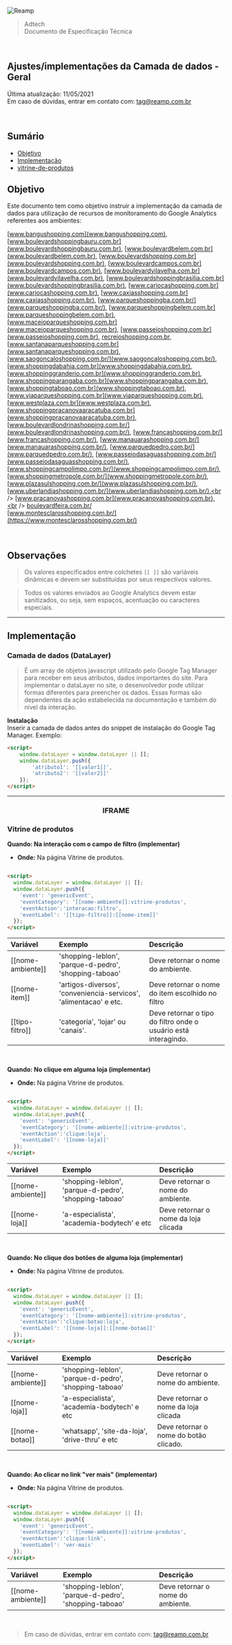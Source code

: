 ![Reamp](https://github.com/adtechReamp/client/blob/main/logo.png?raw=true)

> Adtech<br />
> Documento de Especificação Técnica

<br />

## Ajustes/implementações da Camada de dados - Geral
Última atualização: 11/05/2021 <br />
Em caso de dúvidas, entrar em contato com: [tag@reamp.com.br](tag@reamp.com.br)

<br />

## Sumário

- [Objetivo](#objetivo)
- [Implementação](#implementa%c3%a7%c3%a3o)
- [vitrine-de-produtos](#vitrine-de-produtos)


## Objetivo
Este documento tem como objetivo instruir a implementação da camada de dados para utilização de recursos de monitoramento do Google Analytics referentes aos ambientes:

[www.bangushopping.com](www.bangushopping.com),
[www.boulevardshoppingbauru.com.br](www.boulevardshoppingbauru.com.br),
[www.boulevardbelem.com.br](www.boulevardbelem.com.br),
[www.boulevardshopping.com.br](www.boulevardshopping.com.br),
[www.boulevardcampos.com.br](www.boulevardcampos.com.br),
[www.boulevardvilavelha.com.br](www.boulevardvilavelha.com.br),
[www.boulevardshoppingbrasilia.com.br](www.boulevardshoppingbrasilia.com.br),
[www.cariocashopping.com.br](www.cariocashopping.com.br),
[www.caxiasshopping.com.br](www.caxiasshopping.com.br),
[www.parqueshoppingba.com.br/](www.parqueshoppingba.com.br/),
[www.parqueshoppingbelem.com.br](www.parqueshoppingbelem.com.br),
[www.maceioparqueshopping.com.br](www.maceioparqueshopping.com.br),
[www.passeioshopping.com.br](www.passeioshopping.com.br),
[recreioshopping.com.br](recreioshopping.com.br),
[www.santanaparqueshopping.com.br](www.santanaparqueshopping.com.br),
[www.saogoncaloshopping.com.br/](www.saogoncaloshopping.com.br/),
[www.shoppingdabahia.com.br](www.shoppingdabahia.com.br),
[www.shoppinggranderio.com.br](www.shoppinggranderio.com.br),
[www.shoppingparangaba.com.br](www.shoppingparangaba.com.br),
[www.shoppingtaboao.com.br](www.shoppingtaboao.com.br),
[www.viaparqueshopping.com.br](www.viaparqueshopping.com.br),
[www.westplaza.com.br](www.westplaza.com.br),
[www.shoppingpracanovaaracatuba.com.br](www.shoppingpracanovaaracatuba.com.br),
[www.boulevardlondrinashopping.com.br/](www.boulevardlondrinashopping.com.br/),
[www.francashopping.com.br/](www.francashopping.com.br/),
[www.manauarashopping.com.br/](www.manauarashopping.com.br/),
[www.parquedpedro.com.br/](www.parquedpedro.com.br/),
[www.passeiodasaguasshopping.com.br/](www.passeiodasaguasshopping.com.br/),
[www.shoppingcampolimpo.com.br/](www.shoppingcampolimpo.com.br/),
[www.shoppingmetropole.com.br/](www.shoppingmetropole.com.br/),
[www.plazasulshopping.com.br/](www.plazasulshopping.com.br/),
[www.uberlandiashopping.com.br/](www.uberlandiashopping.com.br/),<br />
[www.pracanovashopping.com.br](www.pracanovashopping.com.br),<br />
[boulevardfeira.com.br/](boulevardfeira.com.br/)<br />
[www.montesclarosshopping.com.br/](https://www.montesclarosshopping.com.br/)<br />

<br />

## Observações
> Os valores especificados entre colchetes `[[ ]]` são variáveis dinâmicas e devem ser substituídas por seus respectivos valores.<br />

> Todos os valores enviados ao Google Analytics devem estar sanitizados, ou seja, sem espaços, acentuação ou caracteres especiais. <br />

---

## Implementação

### Camada de dados (DataLayer)

> É um array de objetos javascript utilizado pelo Google Tag Manager para receber em seus atributos, dados importantes do site.
Para implementar o dataLayer no site, o desenvolvedor pode utilizar formas diferentes para preencher os dados. Essas formas são dependentes da ação estabelecida na documentação e também do nível da interação.

**Instalação**<br />
Inserir a camada de dados antes do snippet de instalação do Google Tag Manager. Exemplo:


```html
<script>
	window.dataLayer = window.dataLayer || [];
	window.dataLayer.push({
		'atributo1': '[[valor1]]',
		'atributo2': '[[valor2]]'
	});
</script>
```
---

<H3 align="center"> IFRAME </h3>



### Vitrine de produtos

**Quando: Na interação com o campo de filtro (implementar)**<br />

- **Onde:**   Na página Vitrine de produtos.


    
```html

<script>
  window.dataLayer = window.dataLayer || [];
  window.dataLayer.push({
    'event': 'genericEvent',
    'eventCategory': '[[nome-ambiente]]:vitrine-produtos',
    'eventAction':'interacao:filtro',
    'eventLabel': '[[tipo-filtro]]:[[nome-item]]'
  });
</script>

```

| Variável        | Exemplo                               | Descrição                         |
| :-------------- | :------------------------------------ | :-------------------------------- |
| [[nome-ambiente]]  | 'shopping-leblon', 'parque-d-pedro', 'shopping-taboao'| Deve retornar o nome do ambiente. |
| [[nome-item]]   |  'artigos-diversos', 'conveniencia-servicos', 'alimentacao' e etc. | Deve retornar o nome do item escolhido no filtro|
| [[tipo-filtro]]   | 'categoria', 'lojar' ou 'canais'.| Deve retornar o tipo do filtro onde o usuário está interagindo.|


<br />

**Quando: No clique em alguma loja (implementar)**<br />

- **Onde:**   Na página Vitrine de produtos.

 
    
```html

<script>
  window.dataLayer = window.dataLayer || [];
  window.dataLayer.push({
    'event': 'genericEvent',
    'eventCategory': '[[nome-ambiente]]:vitrine-produtos',
    'eventAction':'clique:loja',
    'eventLabel': '[[nome-loja]]'
  });
</script>

```

| Variável        | Exemplo                               | Descrição                         |
| :-------------- | :------------------------------------ | :-------------------------------- |
| [[nome-ambiente]]  | 'shopping-leblon', 'parque-d-pedro', 'shopping-taboao'| Deve retornar o nome do ambiente. |
| [[nome-loja]]  |'a-especialista', 'academia-bodytech' e etc| Deve retornar o nome da loja clicada|

<br />

**Quando: No clique dos botões de alguma loja (implementar)**<br />

- **Onde:**   Na página Vitrine de produtos.

 
    
```html

<script>
  window.dataLayer = window.dataLayer || [];
  window.dataLayer.push({
    'event': 'genericEvent',
    'eventCategory': '[[nome-ambiente]]:vitrine-produtos',
    'eventAction':'clique:botao:loja',
    'eventLabel': '[[nome-loja]]:[[nome-botao]]'
  });
</script>

```

| Variável        | Exemplo                               | Descrição                         |
| :-------------- | :------------------------------------ | :-------------------------------- |
| [[nome-ambiente]]  | 'shopping-leblon', 'parque-d-pedro', 'shopping-taboao'| Deve retornar o nome do ambiente. |
| [[nome-loja]]  |'a-especialista', 'academia-bodytech' e etc| Deve retornar o nome da loja clicada|
| [[nome-botao]]   |'whatsapp', 'site-da-loja', 'drive-thru' e etc| Deve retornar o nome do botão clicado.|

<br />

**Quando: Ao clicar no link "ver mais" (implementar)**<br />

- **Onde:**   Na página Vitrine de produtos.

 
    
```html

<script>
  window.dataLayer = window.dataLayer || [];
  window.dataLayer.push({
    'event': 'genericEvent',
    'eventCategory': '[[nome-ambiente]]:vitrine-produtos',
    'eventAction':'clique:link',
    'eventLabel': 'ver-mais'
  });
</script>

```

| Variável        | Exemplo                               | Descrição                         |
| :-------------- | :------------------------------------ | :-------------------------------- |
| [[nome-ambiente]]  | 'shopping-leblon', 'parque-d-pedro', 'shopping-taboao'| Deve retornar o nome do ambiente. |

<br />




> Em caso de dúvidas, entrar em contato com: [tag@reamp.com.br](tag@reamp.com.br)

<br />

